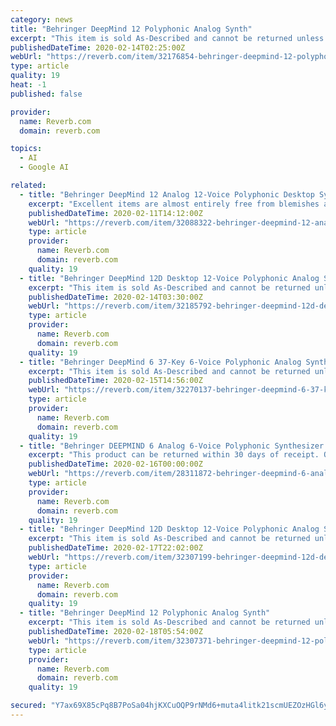 ```yaml
---
category: news
title: "Behringer DeepMind 12 Polyphonic Analog Synth"
excerpt: "This item is sold As-Described and cannot be returned unless it arrives in a condition different from how it was described or photographed. Items must be returned in original, as-shipped condition with all original packaging."
publishedDateTime: 2020-02-14T02:25:00Z
webUrl: "https://reverb.com/item/32176854-behringer-deepmind-12-polyphonic-analog-synth"
type: article
quality: 19
heat: -1
published: false

provider:
  name: Reverb.com
  domain: reverb.com

topics:
  - AI
  - Google AI

related:
  - title: "Behringer DeepMind 12 Analog 12-Voice Polyphonic Desktop Synthesizer"
    excerpt: "Excellent items are almost entirely free from blemishes and other visual defects and have been played or used with the utmost care.learn more I will ship with tracking to the listed regions. To negotiate shipping rates to other locations, please send me a ..."
    publishedDateTime: 2020-02-11T14:12:00Z
    webUrl: "https://reverb.com/item/32088322-behringer-deepmind-12-analog-12-voice-polyphonic-desktop-synthesizer"
    type: article
    provider:
      name: Reverb.com
      domain: reverb.com
    quality: 19
  - title: "Behringer DeepMind 12D Desktop 12-Voice Polyphonic Analog Synth Module"
    excerpt: "This item is sold As-Described and cannot be returned unless it arrives in a condition different from how it was described or photographed. Items must be returned in original, as-shipped condition with all original packaging."
    publishedDateTime: 2020-02-14T03:30:00Z
    webUrl: "https://reverb.com/item/32185792-behringer-deepmind-12d-desktop-12-voice-polyphonic-analog-synth-module"
    type: article
    provider:
      name: Reverb.com
      domain: reverb.com
    quality: 19
  - title: "Behringer DeepMind 6 37-Key 6-Voice Polyphonic Analog Synth"
    excerpt: "This item is sold As-Described and cannot be returned unless it arrives in a condition different from how it was described or photographed. Items must be returned in original, as-shipped condition with all original packaging."
    publishedDateTime: 2020-02-15T14:56:00Z
    webUrl: "https://reverb.com/item/32270137-behringer-deepmind-6-37-key-6-voice-polyphonic-analog-synth"
    type: article
    provider:
      name: Reverb.com
      domain: reverb.com
    quality: 19
  - title: "Behringer DEEPMIND 6 Analog 6-Voice Polyphonic Synthesizer Keyboard"
    excerpt: "This product can be returned within 30 days of receipt. Our 45 day return policy allows you to buy with confidence at AMS! If you are not completely satisfied with any item* purchased from AMS, return it to us within 45 days of the shipping date, and we ..."
    publishedDateTime: 2020-02-16T00:00:00Z
    webUrl: "https://reverb.com/item/28311872-behringer-deepmind-6-analog-6-voice-polyphonic-synthesizer-keyboard"
    type: article
    provider:
      name: Reverb.com
      domain: reverb.com
    quality: 19
  - title: "Behringer DeepMind 12D Desktop 12-Voice Polyphonic Analog Synth Module"
    excerpt: "This item is sold As-Described and cannot be returned unless it arrives in a condition different from how it was described or photographed. Items must be returned in original, as-shipped condition with all original packaging."
    publishedDateTime: 2020-02-17T22:02:00Z
    webUrl: "https://reverb.com/item/32307199-behringer-deepmind-12d-desktop-12-voice-polyphonic-analog-synth-module"
    type: article
    provider:
      name: Reverb.com
      domain: reverb.com
    quality: 19
  - title: "Behringer DeepMind 12 Polyphonic Analog Synth"
    excerpt: "This item is sold As-Described and cannot be returned unless it arrives in a condition different from how it was described or photographed. Items must be returned in original, as-shipped condition with all original packaging."
    publishedDateTime: 2020-02-18T05:54:00Z
    webUrl: "https://reverb.com/item/32307371-behringer-deepmind-12-polyphonic-analog-synth"
    type: article
    provider:
      name: Reverb.com
      domain: reverb.com
    quality: 19

secured: "Y7ax69X85cPq8B7PoSa04hjKXCuOQP9rNMd6+muta4litk21scmUEZOzHGl6yupZb+lGvVqqLeOBJU0J0p+QAiGvfVnrd74xtsyjv9wuMmNEwCaiWCun66KiOdu3OuotjsWAsmcJfjN5XWgcXnxfthv8XTKia4tJjLvCPQWhrAp3Gb/NII1EWbk6Vzy7ZrL/w04slUWrRAG2Q4MVn8MhFOTA5/7rDLcCveT/rQlqlD78y1XtRZAoPrNlIOUm3SLKXY7qg4GHK+gJyuh8fHjsK2Wo3weSaTO2k8VHGIMmLuwSFEIKj21Q/2YUEHjGta7B;Qkx0UqTiKrZKlMSX+Hr9kw=="
---
```


